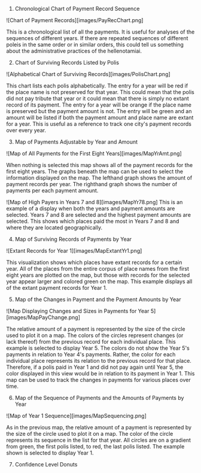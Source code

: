 1. Chronological Chart of Payment Record Sequence

![Chart of Payment Records][images/PayRecChart.png]

This is a chronological list of all the payments. It is useful for analyses of the sequences of different years. If there are repeated sequences of different poleis in the same order or in similar orders, this could tell us something about the administrative practices of the hellenotamiai. 


2. Chart of Surviving Records Listed by Polis

![Alphabetical Chart of Surviving Records][images/PolisChart.png]


This chart lists each polis alphabetically. The entry for a year will be red if the place name is not preserved for that year. This could mean that the polis did not pay tribute that year or it could mean that there is simply no extant record of its payment. The entry for a year will be orange if the place name is preserved but the payment amount is not. The entry will be green and an amount will be listed if both the payment amount and place name are extant for a year.  This is useful as a reference to track one city's payment records over every year.



3. Map of Payments Adjustable by Year and Amount

![Map of All Payments for the First Eight Years][images/MapYrAmt.png]

When nothing is selected this map shows all of the payment records for the first eight years. The graphs beneath the map can be used to select the information displayed on the map. The lefthand graph shows the amount of payment records per year. The righthand graph shows the number of payments per each payment amount.


![Map of High Payers in Years 7 and 8][images/MapYr78.png] 
This is an example of a display when both the years and payment amounts are selected. Years 7 and 8 are selected and the highest payment amounts are selected. This shows which places paid the most in Years 7 and 8 and where they are located geographically. 


4. Map of Surviving Records of Payments by Year

![Extant Records for Year 1][images/MapExtantYr1.png]

This visualization shows which places have extant records for a certain year. All of the places from the entire corpus of place names from the first eight years are plotted on the map, but those with records for the selected year appear larger and colored green on the map. This example displays all of the extant payment records for Year 1. 


5. Map of the Changes in Payment and the Payment Amounts by Year

![Map Displaying Changes and Sizes in Payments for Year 5][images/MapPayChange.png]


The relative amount of a payment is represented by the size of the circle used to plot it on a map. The colors of the circles represent changes (or lack thereof) from the previous record for each individual place. This example is selected to display Year 5. The colors do not show the Year 5's payments in relation to Year 4's payments. Rather, the color for each individual place represents its relation to the previous record for that place. Therefore, if a polis paid in Year 1 and did not pay again until Year 5, the color displayed in this view would be in relation to its payment in Year 1. This map can be used to track the changes in payments for various places over time. 


6. Map of the Sequence of Payments and the Amounts of Payments by Year

![Map of Year 1 Sequence][images/MapSequencing.png]

As in the previous map, the relative amount of a payment is represented by the size of the circle used to plot it on a map. The color of the circle represents its sequence in the list for that year. All circles are on a gradient from green, the first polis listed, to red, the last polis listed. The example shown is selected to display Year 1. 


7. Confidence Level Donuts 
